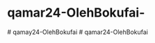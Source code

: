 # qamar24-OlehBokufai-
#   q a m a y 2 4 - O l e h B o k u f a i  
 #   q a m a r 2 4 - O l e h B o k u f a i  
 